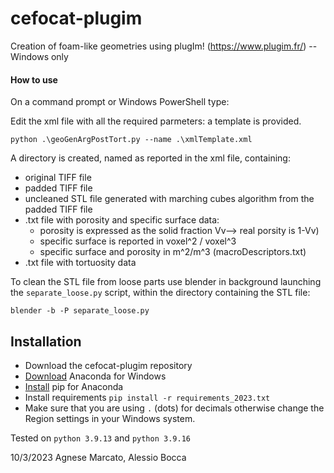 # cefocat-plugim
Creation of foam-like geometries using plugIm! (https://www.plugim.fr/) -- Windows only

#### How to use
On a command prompt or Windows PowerShell type:

Edit the xml file with all the required parmeters: a template is provided.

`python .\geoGenArgPostTort.py --name .\xmlTemplate.xml`

A directory is created, named as reported in the xml file, containing:
* original TIFF file
* padded TIFF file
* uncleaned STL file generated with marching cubes algorithm from the padded TIFF file
* .txt file with porosity and specific surface data:
    * porosity is expressed as the solid fraction Vv--> real porsity is 1-Vv)
    * specific surface is reported in voxel^2 / voxel^3  
    * specific surface and porosity in m^2/m^3 (macroDescriptors.txt)
* .txt file with tortuosity data

To clean the STL file from loose parts use blender in background launching the `separate_loose.py` script, within the directory containing the STL file:

`blender -b -P separate_loose.py`

## Installation
* Download the cefocat-plugim repository
* [Download](https://docs.anaconda.com/anaconda/install/windows/) Anaconda for Windows 
* [Install](https://anaconda.org/anaconda/pip) pip for Anaconda
* Install requirements `pip install -r requirements_2023.txt`
* Make sure that you are using `.` (dots) for decimals otherwise change the Region settings in your Windows system.

Tested on `python 3.9.13` and `python 3.9.16`

10/3/2023 Agnese Marcato, Alessio Bocca
